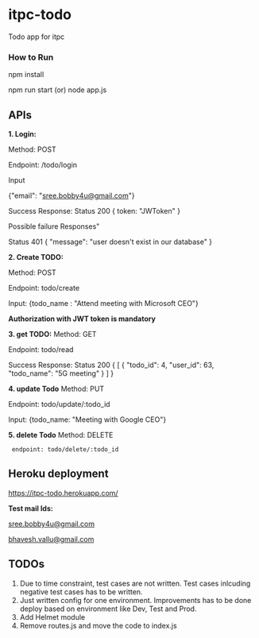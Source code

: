 # itpc-todo
Todo app for itpc

### How to Run

npm install

npm run start (or) node app.js

## APIs

**1. Login:**

Method: POST

 Endpoint: /todo/login

 Input

{"email": "sree.bobby4u@gmail.com"}

Success Response:
Status 200 {
token: "JWToken" }

Possible failure Responses"

Status 401
{
    "message": "user doesn't exist in our database"
}

**2. Create TODO:**

Method: POST

Endpoint: todo/create

Input:
  {todo_name : "Attend meeting with Microsoft CEO"}
  
**Authorization with JWT token is mandatory**

**3. get TODO:**
Method: GET

Endpoint: todo/read

Success Response:
Status 200 {
  [
    {
        "todo_id": 4,
        "user_id": 63,
        "todo_name": "5G meeting"
    }
]
}

**4. update Todo**
   Method: PUT
   
   Endpoint: todo/update/:todo_id
   
   Input:  {todo_name: "Meeting with Google CEO"}


**5. delete Todo**
     Method: DELETE
     
     endpoint: todo/delete/:todo_id
     
     
## Heroku deployment

https://itpc-todo.herokuapp.com/

**Test mail Ids:**

sree.bobby4u@gmail.com

bhavesh.vallu@gmail.com

## TODOs
1. Due to time constraint, test cases are not written. Test cases inlcuding negative test cases has to be written.
2. Just written config for one environment. Improvements has to be done deploy based on environment like Dev, Test and Prod.
3. Add Helmet module
4. Remove routes.js and move the code to index.js
